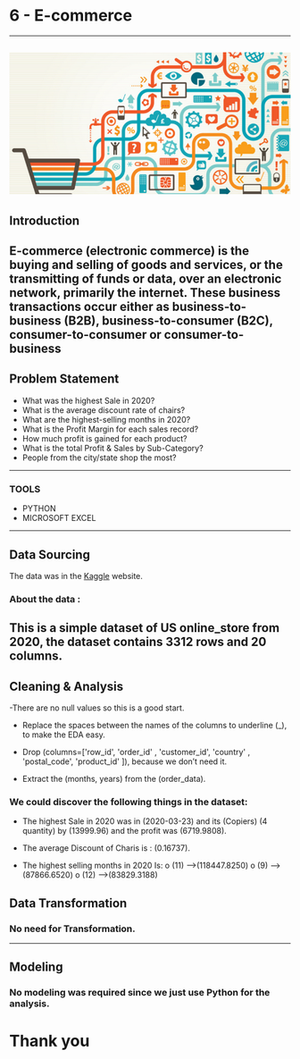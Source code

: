 # 6 - E-commerce
--------------------
![](photo/main.png)
--------------------
## Introduction

E-commerce (electronic commerce) is the buying and selling of goods and services, or the transmitting of funds or data, over an electronic network, primarily the internet. These business transactions occur either as business-to-business (B2B), business-to-consumer (B2C), consumer-to-consumer or consumer-to-business
------------------
## Problem Statement
-	What was the highest Sale in 2020?
-	What is the average discount rate of chairs?
-	What are the highest-selling months in 2020?
-	What is the Profit Margin for each sales record?
-	How much profit is gained for each product?
-	What is the total Profit & Sales by Sub-Category?
-	People from the city/state shop the most?
--------------------------
### TOOLS
- PYTHON
- MICROSOFT EXCEL
----------------------------
## Data Sourcing
The data was in the [Kaggle](https://www.kaggle.com/datasets/abdulqaderasiirii/e-commerce-data) website.

### About the data : 
This is a simple dataset of US online_store from 2020, the dataset contains 3312 rows and 20 columns.
-----------------
## Cleaning & Analysis
-There are no null values so this is a good start.

- Replace the spaces between the names of the columns to underline (_), to make the EDA easy.

- Drop (columns=['row_id', 'order_id' , 'customer_id', 'country' , 'postal_code', 'product_id' ]), because we don’t need it.

- Extract the (months, years) from the (order_data).

### We could discover the following things in the dataset:
-	The highest Sale in 2020 was in (2020-03-23) and its (Copiers) (4 quantity) by (13999.96) and the profit was (6719.9808).

-	The average Discount of Charis is : (0.16737).

-	The highest selling months in 2020 Is:
o	(11) -->(118447.8250)
o	(9) -->(87866.6520)
o	(12) -->(83829.3188)

## Data Transformation
### No need for Transformation.
--------------

## Modeling
### No modeling was required since we just use Python for the analysis.

# Thank you
